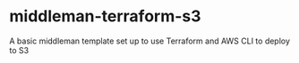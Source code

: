 # middleman-terraform-s3
A basic middleman template set up to use Terraform and AWS CLI to deploy to S3
